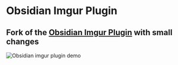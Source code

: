 # Obsidian Imgur Plugin

## Fork of the [Obsidian Imgur Plugin](https://github.com/gavvvr/obsidian-imgur-plugin) with small changes

![Obsidian imgur plugin demo](https://github.com/EntityCuber/obsidian-imgur-plugin/assets/61630792/70a42fe9-39d3-4f00-a853-c5aeaac569fb)
